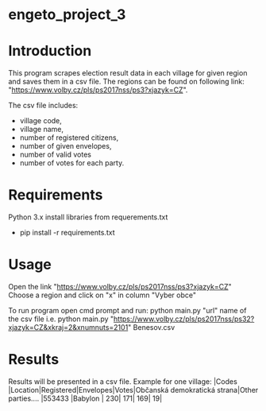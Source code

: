 # engeto_project_3

# Introduction
This program scrapes election result data in each village for given region and saves them in a csv file. The regions can be found on following link: "https://www.volby.cz/pls/ps2017nss/ps3?xjazyk=CZ".

The csv file includes:
- village code, 
- village name, 
- number of registered citizens, 
- number of given envelopes, 
- number of valid votes
- number of votes for each party.

# Requirements
Python 3.x
install libraries from requerements.txt
- pip install -r requirements.txt

# Usage
Open the link "https://www.volby.cz/pls/ps2017nss/ps3?xjazyk=CZ"
Choose a region and click on "x" in column "Vyber obce" 

To run program open cmd prompt and run: python main.py "url" name of the csv file
i.e. python main.py "https://www.volby.cz/pls/ps2017nss/ps32?xjazyk=CZ&xkraj=2&xnumnuts=2101" Benesov.csv

# Results 
Results will be presented in a csv file. 
Example for one village:
|Codes   |Location|Registered|Envelopes|Votes|Občanská demokratická strana|Other parties....
|553433  |Babylon |       230|      171|  169|                          19|